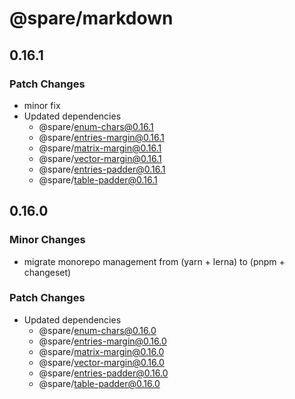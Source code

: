 # @spare/markdown

## 0.16.1

### Patch Changes

- minor fix
- Updated dependencies
  - @spare/enum-chars@0.16.1
  - @spare/entries-margin@0.16.1
  - @spare/matrix-margin@0.16.1
  - @spare/vector-margin@0.16.1
  - @spare/entries-padder@0.16.1
  - @spare/table-padder@0.16.1

## 0.16.0

### Minor Changes

- migrate monorepo management from (yarn + lerna) to (pnpm + changeset)

### Patch Changes

- Updated dependencies
  - @spare/enum-chars@0.16.0
  - @spare/entries-margin@0.16.0
  - @spare/matrix-margin@0.16.0
  - @spare/vector-margin@0.16.0
  - @spare/entries-padder@0.16.0
  - @spare/table-padder@0.16.0
